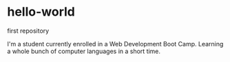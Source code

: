 # hello-world
first repository

I'm a student currently enrolled in a Web Development Boot Camp.
Learning a whole bunch of computer languages in a short time.
